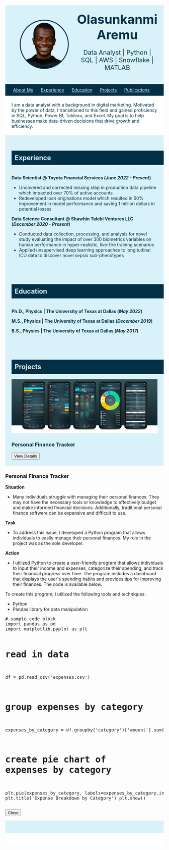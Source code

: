 <html lang="en">
<head>
    <meta charset="UTF-8">
    <meta name="viewport" content="width=device-width, initial-scale=1.0">
    <title>Your Portfolio</title>
    <!-- Link to your CSS styles -->
    <link rel="stylesheet" href="style.css">
    <!-- Link to your JavaScript file -->
    <script src="popup.js"></script>
</head>
<body>
    <div style="display: flex; justify-content: space-between; align-items: center; background-color: #D9F2F9; padding: 20px;">
    <div style="flex: 1; text-align: center;">
        <img src="/asset/OLASUNKANMI_HEADSHOT.png" alt="Profile Picture" style="width: 150px; height: 150px; border-radius: 50%; border: 3px solid #023046; background-color: #2D6DC2;">
    </div>
    <div style="flex: 1; text-align: center; color: #023046;">
        <h1 style="font-size: 2.5rem; margin: 0;">Olasunkanmi Aremu</h1>
        <p style="font-size: 1.25rem;">Data Analyst | Python | SQL | AWS | Snowflake | MATLAB</p>
    </div>
</div>

<nav style="background-color: #023046; padding: 10px; text-align: center;">
    <a href="#about" style="color: #D9F2F9; margin-right: 20px;">About Me</a>
    <a href="#experience" style="color: #D9F2F9; margin-right: 20px;">Experience</a>
    <a href="#education" style="color: #D9F2F9; margin-right: 20px;">Education</a>
    <a href="#projects" style="color: #D9F2F9; margin-right: 20px;">Projects</a>
    <a href="#publications" style="color: #D9F2F9; margin-right: 20px;">Publications</a>
</nav>

<div id="about" style="background-color: white; padding: 20px; color: #023046;">
    I am a data analyst with a background in digital marketing. Motivated by the power of data, I transitioned to this field and gained proficiency in SQL, Python, Power BI, Tableau, and Excel. My goal is to help businesses make data-driven decisions that drive growth and efficiency.
</div>

<div id="experience" style="background-color: #D9F2F9; padding: 20px; color: #023046;">
    <h2 style="color: #D9F2F9; background-color: #023046; padding: 10px; display: inline-block; width: 100%;">Experience</h2>
    <p><strong>Data Scientist @ Toyota Financial Services (<em>June 2022 - Present</em>)</strong></p>
    <ul>
        <li>Uncovered and corrected missing step in production data pipeline which impacted over 70% of active accounts</li>
        <li>Redeveloped loan originations model which resulted in 50% improvement in model performance and saving 1 million dollars in potential losses</li>
    </ul>
    <p><strong>Data Science Consultant @ Shawhin Talebi Ventures LLC (<em>December 2020 - Present</em>)</strong></p>
    <ul>
        <li>Conducted data collection, processing, and analysis for novel study evaluating the impact of over 300 biometrics variables on human performance in hyper-realistic, live-fire training scenarios</li>
        <li>Applied unsupervised deep learning approaches to longitudinal ICU data to discover novel sepsis sub-phenotypes</li>
    </ul>
</div>

<div id="education" style="background-color: #D9F2F9; padding: 20px; color: #023046;">
    <h2 style="color: #D9F2F9; background-color: #023046; padding: 10px; display: inline-block; width: 100%;">Education</h2>
    <p><strong>Ph.D., Physics | The University of Texas at Dallas (<em>May 2022</em>)</strong></p>
    <p><strong>M.S., Physics | The University of Texas at Dallas (<em>December 2019</em>)</strong></p>
    <p><strong>B.S., Physics | The University of Texas at Dallas (<em>May 2017</em>)</strong></p>
</div>
    
<div id="projects" style="background-color: #D9F2F9; padding: 20px; color: #023046;">
    <h2 style="color: #D9F2F9; background-color: #023046; padding: 10px; display: inline-block; width: 100%;">Projects</h2>
    <div id="project-section">
        <!-- Project 1 -->
        <div class="project">
            <img src="/asset/preambule_money_pro_android.jpg" alt="Personal Finance Tracker" onclick="openPopup('projectPopup1')">
            <h3>Personal Finance Tracker</h3>
            <button class="popup-button" onclick="openPopup('projectPopup1')">View Details</button>
            <!-- Add a button or link to trigger the popup -->
        </div>
        <!-- Add more projects here -->
    </div>
</div>
<!-- Popup for each project -->
<div id="projectPopup1" class="popup-overlay">
    <div class="popup-content">
        <!-- Popup content for Project 1 -->
        <h3>Personal Finance Tracker</h3>
        <p><strong>Situation</strong></p>
        <ul>
            <li>Many individuals struggle with managing their personal finances. They may not have the necessary tools or knowledge to effectively budget and make informed financial decisions. Additionally, traditional personal finance software can be expensive and difficult to use.</li>
        </ul>
        <p><strong>Task</strong></p>
        <ul>
            <li>To address this issue, I developed a Python program that allows individuals to easily manage their personal finances. My role in the project was as the sole developer.</li>
        </ul>
        <p><strong>Action</strong></p>
        <ul>
            <li>I utilized Python to create a user-friendly program that allows individuals to input their income and expenses, categorize their spending, and track their financial progress over time. The program includes a dashboard that displays the user's spending habits and provides tips for improving their finances. The code is available below.</li>
        </ul>
        <p>To create this program, I utilized the following tools and techniques:</p>
        <ul>
            <li>Python</li>
            <li>Pandas library for data manipulation</li>
        </ul>
        <pre>
# sample code block
import pandas as pd
import matplotlib.pyplot as plt

# read in data
df = pd.read_csv('expenses.csv')

# group expenses by category
expenses_by_category = df.groupby('category')['amount'].sum()

# create pie chart of expenses by category
plt.pie(expenses_by_category, labels=expenses_by_category.index)
plt.title('Expense Breakdown by Category')
plt.show()
        </pre>
        <button class="close-button" onclick="closePopup('projectPopup1')">Close</button>
    </div>
</div>
<div id="talks" style="background-color: #D9F2F9; padding: 20px; color: #023046;">
    <!-- Talks & Lectures content here -->
</div>
<div id="publications" style="background-color: white; padding: 20px; color: #023046;">
    <!-- Publications content here -->
</div>
</body>
</html>
